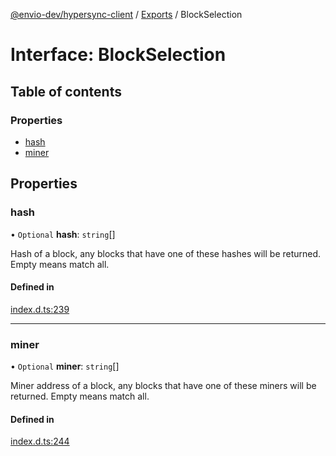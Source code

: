 [@envio-dev/hypersync-client](../README.md) / [Exports](../modules.md) / BlockSelection

# Interface: BlockSelection

## Table of contents

### Properties

- [hash](BlockSelection.md#hash)
- [miner](BlockSelection.md#miner)

## Properties

### hash

• `Optional` **hash**: `string`[]

Hash of a block, any blocks that have one of these hashes will be returned.
Empty means match all.

#### Defined in

[index.d.ts:239](https://github.com/Float-Capital/hypersync-client-node/blob/4ee0d9475a267b3a97cbbd6004114b9ba5d98295/index.d.ts#L239)

___

### miner

• `Optional` **miner**: `string`[]

Miner address of a block, any blocks that have one of these miners will be returned.
Empty means match all.

#### Defined in

[index.d.ts:244](https://github.com/Float-Capital/hypersync-client-node/blob/4ee0d9475a267b3a97cbbd6004114b9ba5d98295/index.d.ts#L244)
